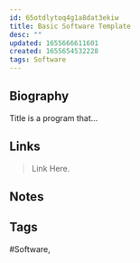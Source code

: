 ```yaml
---
id: 65otdlytoq4g1a8dat3ekiw
title: Basic Software Template
desc: ""
updated: 1655666611601
created: 1655654532228
tags: Software
---
```


## Biography

Title is a program that...

## Links

> Link Here.

## Notes

## Tags

#Software,
